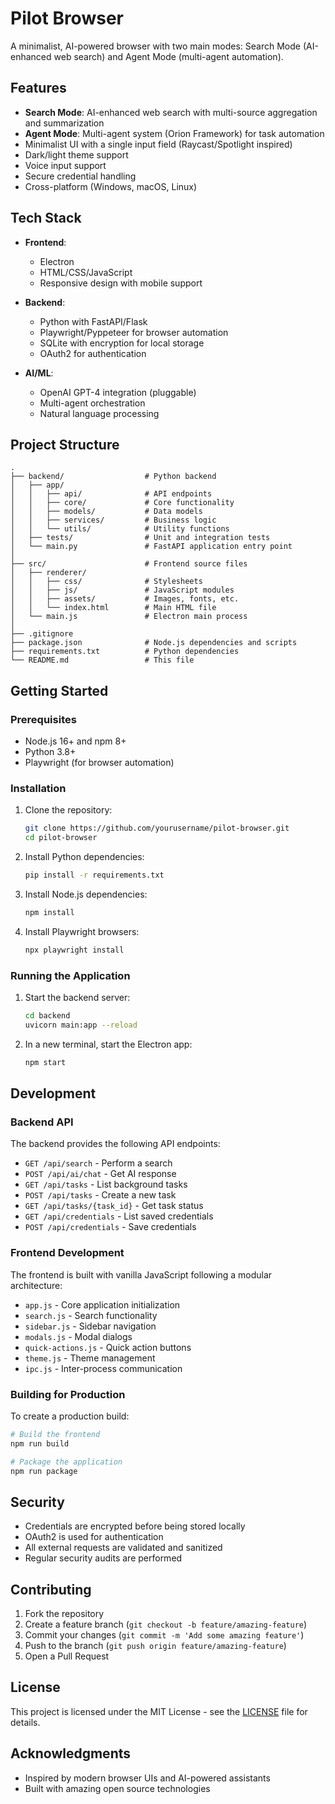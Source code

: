 # Pilot Browser

A minimalist, AI-powered browser with two main modes: Search Mode (AI-enhanced web search) and Agent Mode (multi-agent automation).

## Features

- **Search Mode**: AI-enhanced web search with multi-source aggregation and summarization
- **Agent Mode**: Multi-agent system (Orion Framework) for task automation
- Minimalist UI with a single input field (Raycast/Spotlight inspired)
- Dark/light theme support
- Voice input support
- Secure credential handling
- Cross-platform (Windows, macOS, Linux)

## Tech Stack

- **Frontend**: 
  - Electron
  - HTML/CSS/JavaScript
  - Responsive design with mobile support

- **Backend**:
  - Python with FastAPI/Flask
  - Playwright/Pyppeteer for browser automation
  - SQLite with encryption for local storage
  - OAuth2 for authentication

- **AI/ML**:
  - OpenAI GPT-4 integration (pluggable)
  - Multi-agent orchestration
  - Natural language processing

## Project Structure

```
.
├── backend/                  # Python backend
│   ├── app/
│   │   ├── api/              # API endpoints
│   │   ├── core/             # Core functionality
│   │   ├── models/           # Data models
│   │   ├── services/         # Business logic
│   │   └── utils/            # Utility functions
│   ├── tests/                # Unit and integration tests
│   └── main.py               # FastAPI application entry point
│
├── src/                      # Frontend source files
│   ├── renderer/
│   │   ├── css/              # Stylesheets
│   │   ├── js/               # JavaScript modules
│   │   ├── assets/           # Images, fonts, etc.
│   │   └── index.html        # Main HTML file
│   └── main.js               # Electron main process
│
├── .gitignore
├── package.json              # Node.js dependencies and scripts
├── requirements.txt          # Python dependencies
└── README.md                 # This file
```

## Getting Started

### Prerequisites

- Node.js 16+ and npm 8+
- Python 3.8+
- Playwright (for browser automation)

### Installation

1. Clone the repository:
   ```bash
   git clone https://github.com/yourusername/pilot-browser.git
   cd pilot-browser
   ```

2. Install Python dependencies:
   ```bash
   pip install -r requirements.txt
   ```

3. Install Node.js dependencies:
   ```bash
   npm install
   ```

4. Install Playwright browsers:
   ```bash
   npx playwright install
   ```

### Running the Application

1. Start the backend server:
   ```bash
   cd backend
   uvicorn main:app --reload
   ```

2. In a new terminal, start the Electron app:
   ```bash
   npm start
   ```

## Development

### Backend API

The backend provides the following API endpoints:

- `GET /api/search` - Perform a search
- `POST /api/ai/chat` - Get AI response
- `GET /api/tasks` - List background tasks
- `POST /api/tasks` - Create a new task
- `GET /api/tasks/{task_id}` - Get task status
- `GET /api/credentials` - List saved credentials
- `POST /api/credentials` - Save credentials

### Frontend Development

The frontend is built with vanilla JavaScript following a modular architecture:

- `app.js` - Core application initialization
- `search.js` - Search functionality
- `sidebar.js` - Sidebar navigation
- `modals.js` - Modal dialogs
- `quick-actions.js` - Quick action buttons
- `theme.js` - Theme management
- `ipc.js` - Inter-process communication

### Building for Production

To create a production build:

```bash
# Build the frontend
npm run build

# Package the application
npm run package
```

## Security

- Credentials are encrypted before being stored locally
- OAuth2 is used for authentication
- All external requests are validated and sanitized
- Regular security audits are performed

## Contributing

1. Fork the repository
2. Create a feature branch (`git checkout -b feature/amazing-feature`)
3. Commit your changes (`git commit -m 'Add some amazing feature'`)
4. Push to the branch (`git push origin feature/amazing-feature`)
5. Open a Pull Request

## License

This project is licensed under the MIT License - see the [LICENSE](LICENSE) file for details.

## Acknowledgments

- Inspired by modern browser UIs and AI-powered assistants
- Built with amazing open source technologies
